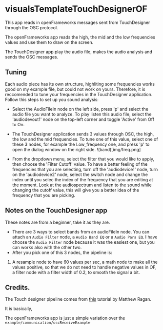 # visualsTemplateTouchDesignerOF

This app reads in openFrameworks messages sent from TouchDesigner through the OSC protocol.

The openFrameworks app reads the high, the mid and the low frequencies values and use them to draw on the screen.

The TouchDesigner app play the audio file, makes the audio analysis and sends the OSC messages.


## Tuning

Each audio piece has its own structure, highliting some frequencies works good on my example file, but could not work on yours. Therefore, it is reccomended to tune your frequencies in the TouchDesigner application. Follow this steps to set up you sound analysis:

- Select the AudioFileIn node on the left side, press 'p' and select the audio file you want to analyze. To play listen this audio file, select the 'audiodevout1' node on the top-left corner and toggle 'Active' from Off to On.

- The TouchDesigner application sends 3 values through OSC, the high, the low and the mid frequencies. To tune one of this value, select one of these 3  nodes, for example the Low_frequency one, and press 'p' to open the dialog window on the right side. 
!(band)[img/freq.png]

- From the dropdown menu, select the filter that you would like to apply, then choose the 'Filter Cutoff' value. To have a better feeling of the frequencies that you are selecting, turn off the 'audiodevice1' node, turn on the 'audiodevice2' node, select the switch node and change the index until you selec the index of the frequency that you are editing at the moment. Look at the audiospectrum and listen to the sound while changing the cutoff value, this will give you a better idea of the frequency that you are picking.

## Notes on the TouchDesigner app
These notes are from a beginner, take it as they are.

- There are 3 ways to select bands from an audioFileIn node. You can attach an `Audio Filter` node, a `Audio Band EQ` or a `Audio Para EQ`. I have choose the `Audio Filter` node because it was the easiest one, but you can works also with the other two.
- After you pick one of this 3 nodes, the pipeline is:
1) A resample node to have 60 values per sec, a math node to make all the values positive, so that we do not need to handle negative values in OF, a filter node with a filter width of 0.2, to smooth the signal a bit.

## Credits.

The Touch designer pipeline comes from [this](https://www.youtube.com/watch?v=K7fRKMCBnd0) tutorial by Matthew Ragan.

It is basically,

The openFrameworks app is just a simple variation over the `example/communication/oscReceiveExample`
